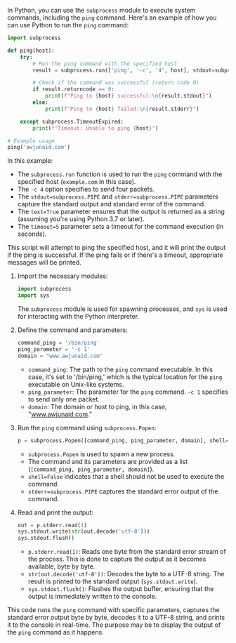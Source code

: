 In Python, you can use the `subprocess` module to execute system commands, including the `ping` command. Here's an example of how you can use Python to run the `ping` command:

```python
import subprocess

def ping(host):
    try:
        # Run the ping command with the specified host
        result = subprocess.run(['ping', '-c', '4', host], stdout=subprocess.PIPE, stderr=subprocess.PIPE, text=True, timeout=5)

        # Check if the command was successful (return code 0)
        if result.returncode == 0:
            print(f"Ping to {host} successful:\n{result.stdout}")
        else:
            print(f"Ping to {host} failed:\n{result.stderr}")

    except subprocess.TimeoutExpired:
        print(f"Timeout: Unable to ping {host}")

# Example usage
ping('awjunaid.com')
```

In this example:
- The `subprocess.run` function is used to run the `ping` command with the specified host (`example.com` in this case).
- The `-c 4` option specifies to send four packets.
- The `stdout=subprocess.PIPE` and `stderr=subprocess.PIPE` parameters capture the standard output and standard error of the command.
- The `text=True` parameter ensures that the output is returned as a string (assuming you're using Python 3.7 or later).
- The `timeout=5` parameter sets a timeout for the command execution (in seconds).

This script will attempt to ping the specified host, and it will print the output if the ping is successful. If the ping fails or if there's a timeout, appropriate messages will be printed.

1. Import the necessary modules:

   ```python
   import subprocess
   import sys
   ```

   The `subprocess` module is used for spawning processes, and `sys` is used for interacting with the Python interpreter.

2. Define the command and parameters:

   ```python
   command_ping = '/bin/ping'
   ping_parameter = '-c 1'
   domain = "www.awjunaid.com"
   ```

   - `command_ping`: The path to the `ping` command executable. In this case, it's set to '/bin/ping,' which is the typical location for the `ping` executable on Unix-like systems.
   - `ping_parameter`: The parameter for the `ping` command. `-c 1` specifies to send only one packet.
   - `domain`: The domain or host to ping, in this case, "www.awjunaid.com."

3. Run the `ping` command using `subprocess.Popen`:

   ```python
   p = subprocess.Popen([command_ping, ping_parameter, domain], shell=False, stderr=subprocess.PIPE)
   ```

   - `subprocess.Popen` is used to spawn a new process.
   - The command and its parameters are provided as a list (`[command_ping, ping_parameter, domain]`).
   - `shell=False` indicates that a shell should not be used to execute the command.
   - `stderr=subprocess.PIPE` captures the standard error output of the command.

4. Read and print the output:

   ```python
   out = p.stderr.read(1)
   sys.stdout.write(str(out.decode('utf-8')))
   sys.stdout.flush()
   ```

   - `p.stderr.read(1)`: Reads one byte from the standard error stream of the process. This is done to capture the output as it becomes available, byte by byte.
   - `str(out.decode('utf-8'))`: Decodes the byte to a UTF-8 string. The result is printed to the standard output (`sys.stdout.write`).
   - `sys.stdout.flush()`: Flushes the output buffer, ensuring that the output is immediately written to the console.

This code runs the `ping` command with specific parameters, captures the standard error output byte by byte, decodes it to a UTF-8 string, and prints it to the console in real-time. The purpose may be to display the output of the `ping` command as it happens.
